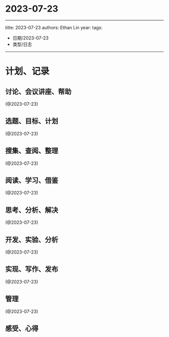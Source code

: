 

# 2023-07-23


---
title: 2023-07-23
authors: Ethan Lin
year:
tags:
  - 日期/2023-07-23 
  - 类型/日志 
---




# 计划、记录

## 讨论、会议讲座、帮助

(@2023-07-23)



## 选题、目标、计划

(@2023-07-23)



## 搜集、查阅、整理

(@2023-07-23)



## 阅读、学习、借鉴

(@2023-07-23)



## 思考、分析、解决

(@2023-07-23)



## 开发、实验、分析

(@2023-07-23)



## 实现、写作、发布

(@2023-07-23)





## 管理

(@2023-07-23)



## 感受、心得




